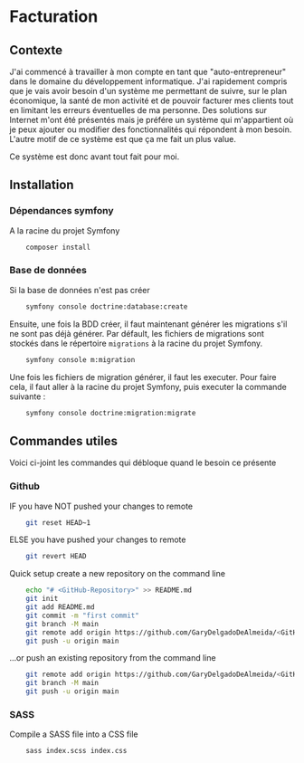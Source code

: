 # Facturation

## Contexte

J'ai commencé à travailler à mon compte en tant que "auto-entrepreneur" dans le domaine du développement informatique. J'ai rapidement compris que je vais avoir besoin d'un système me permettant de suivre, sur le plan économique, la santé de mon activité et de pouvoir facturer mes clients tout en limitant les erreurs éventuelles de ma personne. Des solutions sur Internet m'ont été présentés mais je préfére un système qui m'appartient où je peux ajouter ou modifier des fonctionnalités qui répondent à mon besoin. L'autre motif de ce système est que ça me fait un plus value.

Ce système est donc avant tout fait pour moi.

## Installation

### Dépendances symfony

A la racine du projet Symfony
```bash
    composer install
```

### Base de données

Si la base de données n'est pas créer
```bash
    symfony console doctrine:database:create
```

Ensuite, une fois la BDD créer, il faut maintenant générer les migrations s'il ne sont pas déjà générer. Par défault, les fichiers de migrations sont stockés dans le répertoire `migrations` à la racine du projet Symfony.
```bash
    symfony console m:migration
```

Une fois les fichiers de migration générer, il faut les executer. Pour faire cela, il faut aller à la racine du projet Symfony, puis executer la commande suivante :
```bash
    symfony console doctrine:migration:migrate
```

## Commandes utiles

Voici ci-joint les commandes qui débloque quand le besoin ce présente

### Github

IF you have NOT pushed your changes to remote
```bash
    git reset HEAD~1
```

ELSE you have pushed your changes to remote
```bash
    git revert HEAD
```

Quick setup create a new repository on the command line

```bash
    echo "# <GitHub-Repository>" >> README.md
    git init
    git add README.md
    git commit -m "first commit"
    git branch -M main
    git remote add origin https://github.com/GaryDelgadoDeAlmeida/<GitHub-Repository>.git
    git push -u origin main
```

…or push an existing repository from the command line
```bash
    git remote add origin https://github.com/GaryDelgadoDeAlmeida/<GitHub-Repository>.git
    git branch -M main
    git push -u origin main
```

### SASS

Compile a SASS file into a CSS file
```bash
    sass index.scss index.css
```